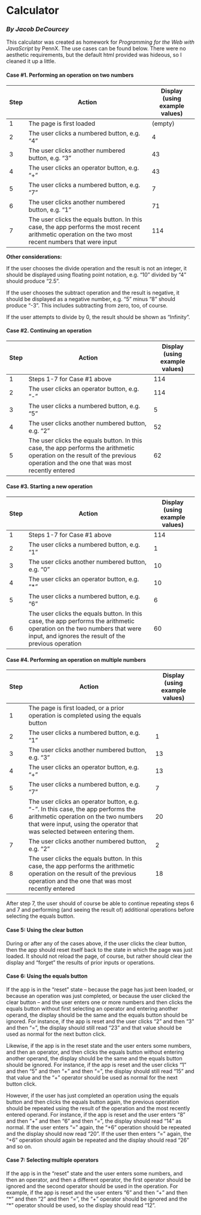 # Calculator

### *By Jacob DeCourcey*

This calculator was created as homework for *Programming for the Web with JavaScript* by PennX. The use cases can be found below. There were no aesthetic requirements, but the default html provided was hideous, so I cleaned it up a little.

#### Case #1. Performing an operation on two numbers

Step | Action | Display (using example values)
--- | --- | ---
1 | The page is first loaded                          | (empty)
2 | The user clicks a numbered button, e.g. “4”       | 4
3 | The user clicks another numbered button, e.g. “3” | 43
4 | The user clicks an operator button, e.g. “+”      | 43
5 | The user clicks a numbered button, e.g. “7”       | 7
6 | The user clicks another numbered button, e.g. “1” | 71
7 | The user clicks the equals button. In this case, the app performs the most recent arithmetic operation on the two most recent numbers that were input | 114

**Other considerations:**

If the user chooses the divide operation and the result is not an integer, it should be displayed using floating point notation, e.g. “10” divided by “4” should produce “2.5”.

If the user chooses the subtract operation and the result is negative, it should be displayed as a negative number, e.g. “5” minus “8” should produce “-3”. This includes subtracting from zero, too, of course.

If the user attempts to divide by 0, the result should be shown as “Infinity”.

#### Case #2. Continuing an operation

Step | Action | Display (using example values)
--- | --- | ---
1 | Steps 1-7 for Case #1 above | 114
2 | The user clicks an operator button, e.g. “-” | 114
3 | The user clicks a numbered button, e.g. “5” | 5
4 | The user clicks another numbered button, e.g. “2” | 52
5 | The user clicks the equals button. In this case, the app performs the arithmetic operation on the result of the previous operation and the one that was most recently entered | 62

#### Case #3. Starting a new operation

Step | Action | Display (using example values)
--- | --- | ---
1 | Steps 1-7 for Case #1 above | 114
2 | The user clicks a numbered button, e.g. “1” | 1
3 | The user clicks another numbered button, e.g. “0” | 10
4 | The user clicks an operator button, e.g. “\*” | 10
5 | The user clicks a numbered button, e.g. “6” | 6
6 | The user clicks the equals button. In this case, the app performs the arithmetic operation on the two numbers that were input, and ignores the result of the previous operation |60

#### Case #4. Performing an operation on multiple numbers

Step | Action | Display (using example values)
--- | --- | ---
1 | The page is first loaded, or a prior operation is completed using the equals button |
2 | The user clicks a numbered button, e.g. “1” | 1
3 | The user clicks another numbered button, e.g. “3” | 13
4 | The user clicks an operator button, e.g. “+” | 13
5 | The user clicks a numbered button, e.g. “7” | 7
6 | The user clicks an operator button, e.g. “-”. In this case, the app performs the arithmetic operation on the two numbers that were input, using the operator that was selected between entering them. | 20
7 | The user clicks another numbered button, e.g. “2” | 2
8 | The user clicks the equals button. In this case, the app performs the arithmetic operation on the result of the previous operation and the one that was most recently entered | 18

After step 7, the user should of course be able to continue repeating steps 6 and 7 and performing (and seeing the result of) additional operations before selecting the equals button.

#### Case 5: Using the clear button

During or after any of the cases above, if the user clicks the clear button, then the app should reset itself back to the state in which the page was just loaded. It should not reload the page, of course, but rather should clear the display and “forget” the results of prior inputs or operations.

#### Case 6: Using the equals button

If the app is in the “reset” state – because the page has just been loaded, or because an operation was just completed, or because the user clicked the clear button – and the user enters one or more numbers and then clicks the equals button without first selecting an operator and entering another operand, the display should be the same and the equals button should be ignored. For instance, if the app is reset and the user clicks “2” and then “3” and then “=”, the display should still read “23” and that value should be used as normal for the next button click.

Likewise, if the app is in the reset state and the user enters some numbers, and then an operator, and then clicks the equals button without entering another operand, the display should be the same and the equals button should be ignored. For instance, if the app is reset and the user clicks “1” and then “5” and then “+” and then “=”, the display should still read “15” and that value and the “+” operator should be used as normal for the next button click.

However, if the user has just completed an operation using the equals button and then clicks the equals button again, the previous operation should be repeated using the result of the operation and the most recently entered operand. For instance, if the app is reset and the user enters “8” and then “+” and then “6” and then “=”, the display should read “14” as normal. If the user enters “=” again, the “+6” operation should be repeated and the display should now read “20”. If the user then enters “=” again, the “+6” operation should again be repeated and the display should read “26” and so on.

#### Case 7: Selecting multiple operators

If the app is in the “reset” state and the user enters some numbers, and then an operator, and then a different operator, the first operator should be ignored and the second operator should be used in the operation. For example, if the app is reset and the user enters “6” and then “+” and then “\*” and then “2” and then “=”, the “+” operator should be ignored and the “\*” operator should be used, so the display should read “12”.
